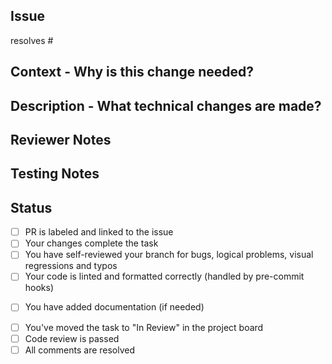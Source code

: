 <!--
  Make sure PR name is descriptive and clear.
  Use tags to communicate the target of this PR - backend, frontend, tests, workflows, etc.
 -->

## Issue

<!--  specify the issue this PR resolves -->

resolves #

## Context - Why is this change needed?

## Description - What technical changes are made?

## Reviewer Notes

<!-- Would any additional technical context be useful to your PR reviewer? What unexpected issues had to be worked around? -->

## Testing Notes

<!-- Additional information for testing this PR, description of the changes from the users' perspective, etc. -->

## Status

-   [ ] PR is labeled and linked to the issue
-   [ ] Your changes complete the task
-   [ ] You have self-reviewed your branch for bugs, logical problems, visual regressions and typos
-   [ ] Your code is linted and formatted correctly (handled by pre-commit hooks)
<!--
until testing strategy is specified and documented, ignore
-   [ ] You have added unit tests or made changes to them, where necessary
        -->
-   [ ] You have added documentation (if needed)
<!-- PR is ready for review when all above are checked -->
-   [ ] You've moved the task to "In Review" in the project board
-   [ ] Code review is passed
-   [ ] All comments are resolved

<!-- When all items are checked, the PR is ready for merge -->
<!-- 🎉 Congrats! 🎉 -->
<!-- Remember to share your success in the daily sync! -->
